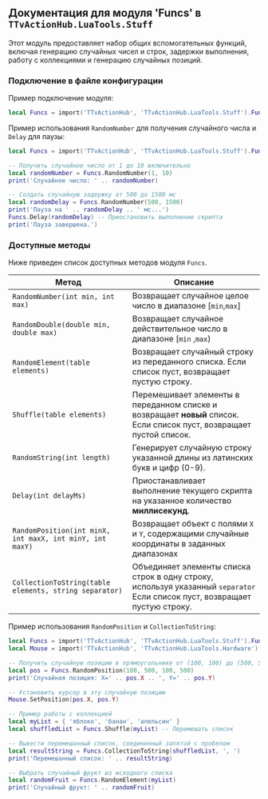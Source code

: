 ## Документация для модуля 'Funcs' в `TTvActionHub.LuaTools.Stuff`

Этот модуль предоставляет набор общих вспомогательных функций, включая генерацию случайных чисел и строк, задержки выполнения, работу с коллекциями и генерацию случайных позиций.

### Подключение в файле конфигурации

Пример подключение модуля:

```lua
local Funcs = import('TTvActionHub', 'TTvActionHub.LuaTools.Stuff').Funcs
```

Пример использования `RandomNumber` для получения случайного числа и `Delay` для паузы:

```lua
local Funcs = import('TTvActionHub', 'TTvActionHub.LuaTools.Stuff').Funcs

-- Получить случайное число от 1 до 10 включительно
local randomNumber = Funcs.RandomNumber(1, 10)
print('Случайное число: ' .. randomNumber)

-- Создать случайную задержку от 500 до 1500 мс
local randomDelay = Funcs.RandomNumber(500, 1500)
print('Пауза на ' .. randomDelay .. ' мс...')
Funcs.Delay(randomDelay) -- Приостановить выполнение скрипта
print('Пауза завершена.')

```

### Доступные методы

Ниже приведен список доступных методов модуля `Funcs`.

| Метод                                                    | Описание                                                                                                                    |
| -------------------------------------------------------- | --------------------------------------------------------------------------------------------------------------------------- |
| `RandomNumber(int min, int max)`                         | Возвращает случайное целое число в диапазоне [`min`,`max`]                                                                  |
| `RandomDouble(double min, double max)`                   | Возвращает случайное действительное число в диапазоне [`min` ,`max`)                                                        |
| `RandomElement(table elements)`                          | Возвращает случайный строку из переданного списка. Если список пуст, возвращает пустую строку.                              |
| `Shuffle(table elements)`                                | Перемешивает элементы в переданном списке и возвращает **новый** список. Если список пуст, возвращает пустой список.        |
| `RandomString(int length)`                               | Генерирует случайную строку указанной длины из латинских букв и цифр (0-9).                                                 |
| `Delay(int delayMs)`                                     | Приостанавливает выполнение текущего скрипта на указанное количество **миллисекунд**.                                       |
| `RandomPosition(int minX, int maxX, int minY, int maxY)` | Возвращает объект с полями `X` и `Y`, содержащими случайные координаты в заданных диапазонах                                |
| `CollectionToString(table elements, string separator)`   | Объединяет элементы списка строк в одну строку, используя указанный `separator` Если список пуст, возвращает пустую строку. |

Пример использования `RandomPosition` и `CollectionToString`:

```lua
local Funcs = import('TTvActionHub', 'TTvActionHub.LuaTools.Stuff').Funcs
local Mouse = import('TTvActionHub', 'TTvActionHub.LuaTools.Hardware').Mouse -- Предполагается, что модуль Mouse тоже подключен

-- Получить случайную позицию в прямоугольнике от (100, 100) до (500, 500)
local pos = Funcs.RandomPosition(100, 500, 100, 500)
print('Случайная позиция: X=' .. pos.X .. ', Y=' .. pos.Y)

-- Установить курсор в эту случайную позицию
Mouse.SetPosition(pos.X, pos.Y)

-- Пример работы с коллекцией
local myList = { 'яблоко', 'банан', 'апельсин' }
local shuffledList = Funcs.Shuffle(myList) -- Перемешать список

-- Вывести перемешанный список, соединенный запятой с пробелом
local resultString = Funcs.CollectionToString(shuffledList, ', ')
print('Перемешанный список: ' .. resultString)

-- Выбрать случайный фрукт из исходного списка
local randomFruit = Funcs.RandomElement(myList)
print('Случайный фрукт: ' .. randomFruit)
```
